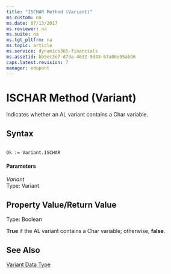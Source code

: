 ```yaml
---
title: "ISCHAR Method (Variant)"
ms.custom: na
ms.date: 07/13/2017
ms.reviewer: na
ms.suite: na
ms.tgt_pltfrm: na
ms.topic: article
ms.service: dynamics365-financials
ms.assetid: bb5ec3e7-d79a-4632-9d43-67a06e95ab96
caps.latest.revision: 7
manager: edupont
---
```


 

# ISCHAR Method (Variant)
Indicates whether an AL variant contains a Char variable.  
  
## Syntax  
  
```  
  
Ok := Variant.ISCHAR  
```  
  
#### Parameters  
 *Variant*  
 Type: Variant  
  
## Property Value/Return Value  
 Type: Boolean  
  
 **True** if the AL variant contains a Char variable; otherwise, **false**.  
  
## See Also  
 [Variant Data Type](../datatypes/devenv-variant-data-type.md)
